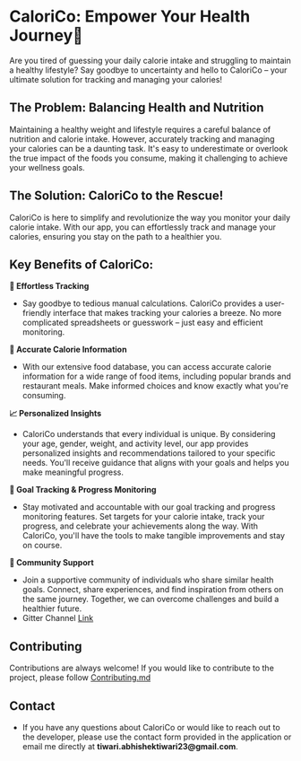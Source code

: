 # CaloriCo: Empower Your Health Journey🥗
Are you tired of guessing your daily calorie intake and struggling to maintain a healthy lifestyle? Say goodbye to uncertainty and hello to CaloriCo – your ultimate solution for tracking and managing your calories!

## The Problem: Balancing Health and Nutrition

Maintaining a healthy weight and lifestyle requires a careful balance of nutrition and calorie intake. However, accurately tracking and managing your calories can be a daunting task. It's easy to underestimate or overlook the true impact of the foods you consume, making it challenging to achieve your wellness goals.

## The Solution: CaloriCo to the Rescue!

CaloriCo is here to simplify and revolutionize the way you monitor your daily calorie intake. With our app, you can effortlessly track and manage your calories, ensuring you stay on the path to a healthier you.

## Key Benefits of CaloriCo:

__🍎 Effortless Tracking__
- Say goodbye to tedious manual calculations. CaloriCo provides a user-friendly interface that makes tracking your calories a breeze. No more complicated spreadsheets or guesswork – just easy and efficient monitoring.

__🥗 Accurate Calorie Information__
- With our extensive food database, you can access accurate calorie information for a wide range of food items, including popular brands and restaurant meals. Make informed choices and know exactly what you're consuming.

__📈 Personalized Insights__
- CaloriCo understands that every individual is unique. By considering your age, gender, weight, and activity level, our app provides personalized insights and recommendations tailored to your specific needs. You'll receive guidance that aligns with your goals and helps you make meaningful progress.

__🎯 Goal Tracking & Progress Monitoring__ 
- Stay motivated and accountable with our goal tracking and progress monitoring features. Set targets for your calorie intake, track your progress, and celebrate your achievements along the way. With CaloriCo, you'll have the tools to make tangible improvements and stay on course.

__👥 Community Support__
- Join a supportive community of individuals who share similar health goals. Connect, share experiences, and find inspiration from others on the same journey. Together, we can overcome challenges and build a healthier future.
- Gitter Channel [Link](https://matrix.to/#/#CaloriCo:gitter.im)

## Contributing
Contributions are always welcome! If you would like to contribute to the project, please follow [Contributing.md](https://github.com/AbhishekTiwari23/CaloriCo/blob/main/contributing.md)

## Contact
- If you have any questions about CaloriCo or would like to reach out to the developer, please use the contact form provided in the application or email me directly at __tiwari.abhishektiwari23@gmail.com__.
